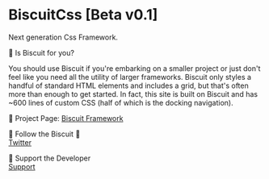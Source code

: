 # BiscuitCss [Beta v0.1]
Next generation Css Framework. 

💛 Is Biscuit for you?

You should use Biscuit if you're embarking on a smaller project or just don't feel like you need all the utility of larger frameworks. Biscuit only styles a handful of standard HTML elements and includes a grid, but that's often more than enough to get started. In fact, this site is built on Biscuit and has ~600 lines of custom CSS (half of which is the docking navigation).

💛 Project Page: 
<a href="http://biscuitcss.glitch.me" target="_blank">Biscuit Framework</a>

💛 Follow the Biscuit 🤗 <br>
<a href="http://twitter.com/biscuitcss" target="_blank">Twitter</a>

🎁 Support the Developer <br>
<a href="https://www.patreon.com/serhatxpvrs">Support</a>

